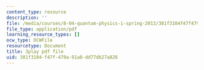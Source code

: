 ```yaml
---
content_type: resource
description: ''
file: /media/courses/8-04-quantum-physics-i-spring-2013/381f3104f47f479a91a0dd77db27a826_R4LyPVfGWtI.pdf
file_type: application/pdf
learning_resource_types: []
ocw_type: OCWFile
resourcetype: Document
title: 3play pdf file
uid: 381f3104-f47f-479a-91a0-dd77db27a826
---
```

